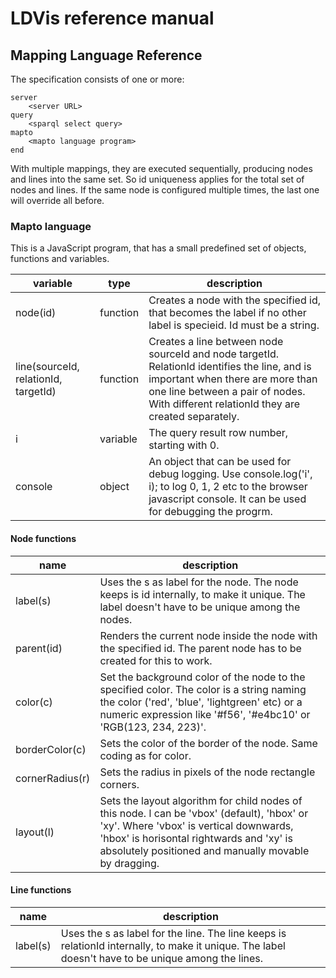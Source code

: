 # LDVis reference manual

## Mapping Language Reference

The specification consists of one or more:

```
server
	<server URL>
query
	<sparql select query>
mapto
	<mapto language program>
end
```

With multiple mappings, they are executed sequentially, producing nodes and lines into the same set. So id uniqueness applies for the total set of nodes and lines. If the same node is configured multiple times, the last one will override all before.

### Mapto language

This is a JavaScript program, that has a small predefined set of objects, functions and variables.

|variable|type|description|
|---|---|---|
|node(id)|function|Creates a node with the specified id, that becomes the label if no other label is specieid. Id must be a string.|
|line(sourceId, relationId, targetId)|function|Creates a line between node sourceId and node targetId. RelationId identifies the line, and is important when there are more than one line between a pair of nodes. With different relationId they are created separately.|
|i|variable|The query result row number, starting with 0.|
|console|object|An object that can be used for debug logging. Use console.log('i', i); to log 0, 1, 2 etc to the browser javascript console. It can be used for debugging the progrm.|

#### Node functions

|name|description|
|---|---|
|label(s)|Uses the s as label for the node. The node keeps is id internally, to make it unique. The label doesn't have to be unique among the nodes.|
|parent(id)|Renders the current node inside the node with the specified id. The parent node has to be created for this to work.|
| color(c)|Set the background color of the node to the specified color. The color is a string naming the color ('red', 'blue', 'lightgreen' etc) or a numeric expression like '#f56', '#e4bc10' or 'RGB(123, 234, 223)'.|
|borderColor(c)|Sets the color of the border of the node. Same coding as for color.|
|cornerRadius(r)|Sets the radius in pixels of the node rectangle corners.|
|layout(l)|Sets the layout algorithm for child nodes of this node. l can be 'vbox' (default), 'hbox' or 'xy'. Where 'vbox' is vertical downwards, 'hbox' is horisontal rightwards and 'xy' is absolutely positioned and manually movable by dragging.|

#### Line functions

|name|description|
|---|---|
|label(s)|Uses the s as label for the line. The line keeps is relationId internally, to make it unique. The label doesn't have to be unique among the lines.|
